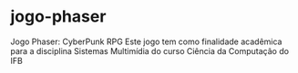 # jogo-phaser
  Jogo Phaser: CyberPunk RPG
  Este jogo tem como finalidade acadêmica para a disciplina Sistemas Multimídia do curso Ciência da Computação do IFB
  
